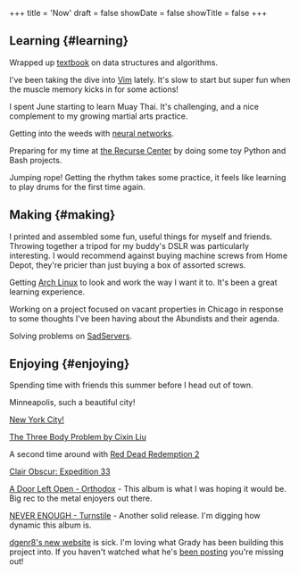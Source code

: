 +++
title = 'Now'
draft = false
showDate = false
showTitle = false
+++

## Learning {#learning}

Wrapped up [textbook](https://pragprog.com/titles/jwpython/a-common-sense-guide-to-data-structures-and-algorithms-in-python-volume-1/) on data structures and algorithms.

I've been taking the dive into [Vim](https://www.vim.org/) lately. It's slow to start but super fun when the muscle memory kicks in for some actions!

I spent June starting to learn Muay Thai. It's challenging, and a nice complement to my growing martial arts practice. 

Getting into the weeds with [neural networks](https://www.youtube.com/watch?v=VMj-3S1tku0).

Preparing for my time at [the Recurse Center](https://www.recurse.com) by doing some toy Python and Bash projects. 

Jumping rope! Getting the rhythm takes some practice, it feels like learning to play drums for the first time again.

## Making {#making}

I printed and assembled some fun, useful things for myself and friends. Throwing together a tripod for my buddy's DSLR was particularly interesting. I would recommend against buying machine screws from Home Depot, they're pricier than just buying a box of assorted screws. 

Getting [Arch Linux](https://archlinux.org/) to look and work the way I want it to. It's been a great learning experience. 

Working on a project focused on vacant properties in Chicago in response to some thoughts I've been having about the Abundists and their agenda. 

Solving problems on [SadServers](https://sadservers.com/).

## Enjoying {#enjoying}

Spending time with friends this summer before I head out of town.

Minneapolis, such a beautiful city! 

[New York City!](https://www.youtube.com/watch?v=vk6014HuxcE)

[The Three Body Problem by Cixin Liu](https://en.wikipedia.org/wiki/The_Three-Body_Problem_(novel))

A second time around with [Red Dead Redemption 2](https://en.wikipedia.org/wiki/Red_Dead_Redemption_2)

[Clair Obscur: Expedition 33](https://en.wikipedia.org/wiki/Clair_Obscur:_Expedition_33)

[A Door Left Open - Orthodox](https://www.youtube.com/watch?v=TAMISEC6FkQ) - This album is what I was hoping it would be. Big rec to the metal enjoyers out there. 

[NEVER ENOUGH - Turnstile](https://www.youtube.com/watch?v=hfrnipyNcu0) - Another solid release. I'm digging how dynamic this album is. 

[dgenr8's new website](https://www.dgenr8.world/) is sick. I'm loving what Grady has been building this project into. If you haven't watched what he's [been posting](https://www.youtube.com/watch?v=pAV_0qpeMTA) you're missing out!


